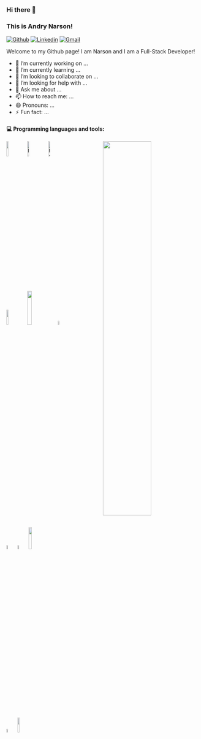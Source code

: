### Hi there 👋

### This is Andry Narson!

[![Github](https://img.shields.io/badge/-Github-000?style=flat&logo=Github&logoColor=white)](https://github.com/rbd3)
[![Linkedin](https://img.shields.io/badge/-LinkedIn-blue?style=flat&logo=Linkedin&logoColor=white)](https://linkedin.com/in/andry-narson-rabedesana-15b8b4248)
[![Gmail](https://img.shields.io/badge/-Gmail-c14438?style=flat&logo=Gmail&logoColor=white)](mailto:rabedesanaa@gmail.com)

Welcome to my Github page! I am Narson and I am a Full-Stack Developer!  

- 🔭 I’m currently working on ...
- 🌱 I’m currently learning ...
- 👯 I’m looking to collaborate on ...
- 🤔 I’m looking for help with ...
- 💬 Ask me about ...
- 📫 How to reach me: ...
- 😄 Pronouns: ...
- ⚡ Fun fact: ...

#### :computer: Programming languages and tools: 
<p>
	<img width="50%" align="right" src="https://github-readme-stats.vercel.app/api?username=FernandoRoldan93&show_icons=true&hide_border=true" />

<code><img width="10%" src="https://www.vectorlogo.zone/logos/python/python-ar21.svg"></code>
<code><img width="10%" alt="Django" src="https://encrypted-tbn0.gstatic.com/images?q=tbn%3AANd9GcRlHpEsRq4pIo4vTLAn24qGNwG41dFdXLJwsQ&usqp=CAU"></code>
<code><img width="10%" alt="Ruby" src="https://www.vectorlogo.zone/logos/ruby-lang/ruby-lang-ar21.svg"></code>
<br />
<code><img width="10%" src="https://www.vectorlogo.zone/logos/mysql/mysql-ar21.svg"></code>
<code><img width="15%" src="https://www.vectorlogo.zone/logos/postgresql/postgresql-horizontal.svg"></code>
<code><img width="5%" height="5%"  src="https://cdn.svgporn.com/logos/css-3.svg"></code>

<br>
<code><img width="5%" height="5%" src="https://cdn.svgporn.com/logos/html-5.svg"></code>
<code><img width="5%" src="https://www.vectorlogo.zone/logos/javascript/javascript-icon.svg"></code>
<code><img width="12%" src="https://www.vectorlogo.zone/logos/reactjs/reactjs-ar21.svg"></code>

<code> <img width="5%" src="https://cdn.svgporn.com/logos/visual-studio-code.svg"></code>
<code><img width="10%" src="https://www.vectorlogo.zone/logos/git-scm/git-scm-ar21.svg"></code>

</p>

